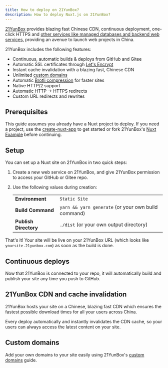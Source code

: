 ```yaml
---
title: How to deploy on 21YunBox?
description: How to deploy Nuxt.js on 21YunBox?
---
```


[21YunBox](https://www.21yunbox.com) provides blazing fast Chinese CDN, continuous deployment, one-click HTTPS and [other services like managed databases and backend web services](https://www.21yunbox.com/docs/), providing an avenue to launch web projects in China.

21YunBox includes the following features:

- Continuous, automatic builds & deploys from GitHub and Gitee
- Automatic SSL certificates through [Let's Encrypt](https://letsencrypt.org)
- Instant cache invalidation with a blazing fast, Chinese CDN
- Unlimited [custom domains](https://www.21yunbox.com/docs/#/custom-domains)
- Automatic [Brotli compression](https://en.wikipedia.org/wiki/Brotli) for faster sites
- Native HTTP/2 support
- Automatic HTTP → HTTPS redirects
- Custom URL redirects and rewrites

## Prerequisites

This guide assumes you already have a Nuxt project to deploy. If you need a project, use the [create-nuxt-app](https://github.com/nuxt/create-nuxt-app) to get started or fork 21YunBox's [Nuxt Example](https://gitee.com/eryiyunbox-examples/nuxtjs) before continuing.

## Setup

You can set up a Nuxt site on 21YunBox in two quick steps:

1. Create a new web service on 21YunBox, and give 21YunBox permission to access your GitHub or Gitee repo.
2. Use the following values during creation:

   |                       |                                                  |
   | --------------------- | ------------------------------------------------ |
   | **Environment**       | `Static Site`                                    |
   | **Build Command**     | `yarn && yarn generate` (or your own build command) |
   | **Publish Directory** | `./dist` (or your own output directory)        |

That's it! Your site will be live on your 21YunBox URL (which looks like `yoursite.21yunbox.com`) as soon as the build is done.

## Continuous deploys

Now that 21YunBox is connected to your repo, it will automatically build and publish your site any time you push to GitHub.

## 21YunBox CDN and cache invalidation

21YunBox hosts your site on a Chinese, blazing fast CDN which ensures the fastest possible download times for all your users across China.

Every deploy automatically and instantly invalidates the CDN cache, so your users can always access the latest content on your site.

## Custom domains

Add your own domains to your site easily using 21YunBox's [custom domains](https://www.21yunbox.com/docs/#/custom-domains) guide.
